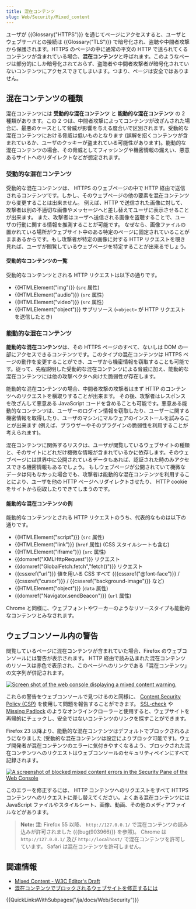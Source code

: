 ```yaml
---
title: 混在コンテンツ
slug: Web/Security/Mixed_content
---
```


ユーザが {{Glossary("HTTPS")}} を通じてページにアクセスすると、ユーザとウェブサーバとの接続は {{Glossary("TLS")}} で暗号化され、盗聴や中間者攻撃から保護されます。HTTPS のページの中に通常の平文の HTTP で送られてくるコンテンツが含まれている場合、**混在コンテンツ**と呼ばれます。このようなページは部分的にしか暗号化されておらず、盗聴者や中間者攻撃者が暗号化されていないコンテンツにアクセスできてしまいます。つまり、ページは安全ではありません。

## 混在コンテンツの種類

混在コンテンツには **受動的な混在コンテンツ** と **能動的な混在コンテンツ** の 2 種類があります。この 2 つは、中間者攻撃によってコンテンツが改ざんされた場合に、最悪のケースとして脅威が影響を与える度合いで区別されます。受動的な混在コンテンツにおける脅威は低いものとなります (誤解を招くコンテンツが含まれているか、ユーザのクッキーが盗まれている可能性があります)。能動的な混在コンテンツの場合、その脅威としてフィッシングや機密情報の漏えい、悪意あるサイトへのリダイレクトなどが想定されます。

### 受動的な混在コンテンツ

受動的な混在コンテンツは、 HTTPS のウェブページの中で HTTP 経由で送信されるコンテンツです。しかし、そのウェブページの他の要素を混在コンテンツから変更することは出来ません。 例えば、HTTP で送信された画像に対して、攻撃者は別の不適切な画像やメッセージへと差し替えてユーザに表示させることが出来ます。 また、攻撃者はユーザへ送信される画像を盗聴することで、ユーザの行動に関する情報を推測することが可能です。 なぜなら、画像ファイルの置かれている場所がウェブサイト中のある特定のページに固定されていることがままあるからです。もし攻撃者が特定の画像に対する HTTP リクエストを覗き見れば、ユーザが閲覧しているウェブページを特定することが出来るでしょう。

#### 受動的なコンテンツの一覧

受動的なコンテンツとされる HTTP リクエストは以下の通りです。

- {{HTMLElement("img")}} (`src` 属性)
- {{HTMLElement("audio")}} (`src` 属性)
- {{HTMLElement("video")}} (`src` 属性)
- {{HTMLElement("object")}} サブリソース (`<object>` が HTTP リクエストを送信したとき)

### 能動的な混在コンテンツ

**能動的な混在コンテンツ**は、その HTTPS ページのすべて、ないしは DOM の一部にアクセスできるコンテンツです。このタイプの混在コンテンツは HTTPS ページの動作を変更することができ、ユーザから機密情報を窃取することも可能です。従って、先程説明した受動的な混在コンテンツによる脅威に加え、能動的な混在コンテンツには他の攻撃ベクタへ向けた脆弱性が存在します。

能動的な混在コンテンツの場合、中間者攻撃の攻撃者はまず HTTP のコンテンツへのリクエストを横取りすることが出来ます。 その後、攻撃者はレスポンスを改ざんして悪意ある JavaScript コードを含めることも可能です。悪意ある能動的なコンテンツは、ユーザーのログイン情報を窃取したり、ユーザーに関する機密情報を取得したり、ユーザのマシンにマルウェアのインストールを試みることが出来ます (例えば、ブラウザーやそのプラグインの脆弱性を利用することが考えられます)。

混在コンテンツに関係するリスクは、ユーザが閲覧しているウェブサイトの種類と、そのサイトにどれだけ機微な情報が含まれているかに依存します。そのウェブページには世界中に公開されているデータもあれば、認証された時のみアクセスできる機密情報もあるでしょう。 もしウェブページが公開されていて機微なデータは何もなかった場合でも、攻撃者は能動的な混在コンテンツを利用することにより、ユーザを他の HTTP ページへリダイレクトさせたり、 HTTP cookie をサイトから窃取したりできてしまうのです。

#### 能動的な混在コンテンツの例

能動的なコンテンツとされる HTTP リクエストのうち、代表的なものは以下の通りです。

- {{HTMLElement("script")}} (`src` 属性)
- {{HTMLElement("link")}} (`href` 属性) (CSS スタイルシートも含む)
- {{HTMLElement("iframe")}} (`src` 属性)
- {{domxref("XMLHttpRequest")}} リクエスト
- {{domxref("GlobalFetch.fetch","fetch()")}} リクエスト
- {{cssxref("url")}} 値を用いる CSS すべて ({{cssxref("@font-face")}} / {{cssxref("cursor")}} / {{cssxref("background-image")}} など)
- {{HTMLElement("object")}} (`data` 属性)
- {{domxref("Navigator.sendBeacon")}} (`url` 属性)

Chrome と同様に、ウェブフォントやワーカーのようなリソースタイプも能動的なコンテンツとみなされます。

## ウェブコンソール内の警告

閲覧しているページに混在コンテンツが含まれていた場合、Firefox のウェブコンソールには警告が表示されます。 HTTP 経由で読み込まれた混在コンテンツのリソースは赤色で表示され、このページへのリンクである「混在コンテンツ」の文字列が併記されます。

[![Screen shot of the web console displaying a mixed content warning.](Mixed_content_-_Net_pane.png)](Mixed_content_-_Net_pane.png)

これらの警告をウェブコンソールで見つけるのと同様に、 [Content Security Policy (CSP)](/ja/docs/Web/HTTP/CSP) を使用して問題を報告することができます。 [SSL-check](http://www.jitbit.com/sslcheck/) や [Missing Padlock](https://www.missingpadlock.com/) のようなオンラインクローラーと使用すると、ウェブサイトを再帰的にチェックし、安全ではないコンテンツのリンクを探すことができます。

Firefox 23 以降より、能動的な混在コンテンツはデフォルトでブロックされるようになりました (受動的な混在コンテンツは設定によりブロック可能です)。ウェブ開発者が混在コンテンツのエラーに気付きやすくなるよう、ブロックされた混在コンテンツへのリクエストはウェブコンソールのセキュリティペインにすべて記録されます。

[![A screenshot of blocked mixed content errors in the Security Pane of the Web Console](mixed_content_webconsole.png)](blocked-mixed-content-errors.png)

このエラーを修正するには、 HTTP コンテンツへのリクエストをすべて HTTPS コンテンツへのリクエストに差し替えてください。よくある混在コンテンツには JavaScript ファイルやスタイルシート、画像、動画、その他のメディアファイルなどがあります。

> **Note:** **注**: Firefox 55 以降、 `http://127.0.0.1/` で混在コンテンツの読み込みが許可されました ({{bug(903966)}} を参照)。 Chrome は `http://127.0.0.1/` 及び `http://localhost/` で混在コンテンツを許可しています。 Safari は混在コンテンツを許可しません。

## 関連情報

- [Mixed Content - W3C Editor's Draft](https://w3c.github.io/webappsec/specs/mixedcontent/)
- [混在コンテンツでブロックされるウェブサイトを修正するには](/ja/docs/Security/%E6%B7%B7%E5%9C%A8%E3%82%B3%E3%83%B3%E3%83%86%E3%83%B3%E3%83%84/How_to_fix_website_with_mixed_content)

{{QuickLinksWithSubpages("/ja/docs/Web/Security")}}
